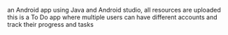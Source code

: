 an Android app using Java and Android studio, all resources are uploaded
this is a To Do app where multiple users can have different accounts and track their progress and tasks
